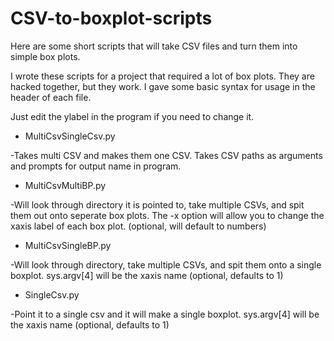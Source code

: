# CSV-to-boxplot-scripts
Here are some short scripts that will take CSV files and turn them into simple box plots.

I wrote these scripts for a project that required a lot of box plots. They are hacked together, but they work. I gave some basic syntax for usage in the header of each file. 

Just edit the ylabel in the program if you need to change it.


* MultiCsvSingleCsv.py

-Takes multi CSV and makes them one CSV. Takes CSV paths as arguments and prompts for output name in program.

* MultiCsvMultiBP.py

-Will look through directory it is pointed to, take multiple CSVs, and spit them out onto seperate box plots. The -x option will allow you to change the xaxis label of each box plot. (optional, will default to numbers)

* MultiCsvSingleBP.py

-Will look through directory, take multiple CSVs, and spit them onto a single boxplot. sys.argv[4] will be the xaxis name (optional, defaults to 1)

* SingleCsv.py

-Point it to a single csv and it will make a single boxplot. sys.argv[4] will be the xaxis name (optional, defaults to 1)
